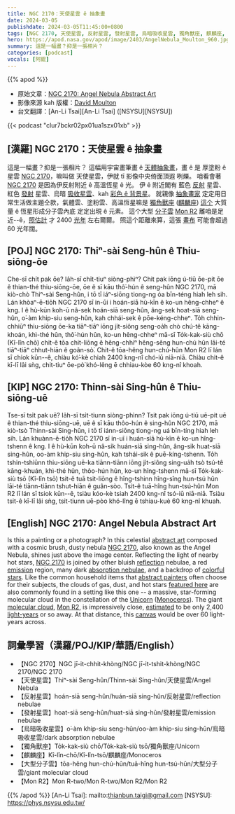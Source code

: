 ```yaml
---
title: NGC 2170：天使星雲 ê 抽象畫
date: 2024-03-05
publishdate: 2024-03-05T11:45:00+0800
tags: [NGC 2170, 天使星雲, 反射星雲, 發射星雲, 烏暗吸收星雲, 獨角獸座, 麒麟座, 大型分子雲, Mon R2]
hero: https://apod.nasa.gov/apod/image/2403/AngelNebula_Moulton_960.jpg
summary: 這是一幅畫？抑是一張相片？
categories: [podcast]
vocals: [阿錕]
---
```


{{% apod %}}

- 原始文章：[NGC 2170: Angel Nebula Abstract Art](https://apod.nasa.gov/apod/ap240305.html)
- 影像來源 kah 版權：[David Moulton](https://www.instagram.com/moulton2252/)
- 台文翻譯：[An-Li Tsai][An-Li Tsai] ([NSYSU][NSYSU])

{{< podcast "clur7bckr02px01ua1szx01xb" >}}

## [漢羅] NGC 2170：天使星雲 ê 抽象畫
這是一幅畫？抑是一張相片？
這幅用宇宙畫筆畫 ê [天體抽象畫][abstract art]，畫 ê 是 厚塗粉 ê 星雲 [NGC 2170][NGC 2170 1]，嘛叫做 天使星雲，伊就 tī 影像中央倚面頂遐 咧爍。
咱看會著 [NGC 2170][NGC 2170 2] 是因為伊反射附近 ê 高溫恆星 ê 光。
伊 ê 附近閣有 藍色 [反射][reflection] 星雲、紅色 [發射][emission] 星雲、烏暗 [吸收星雲][absorption nebulae]、kah [彩色 ê 背景星][colorful stars]。
就親像 [抽象畫家][abstract painters] 定定用日常生活做主題仝款，氣體雲、塗粉雲、高溫恆星嘛是 [獨角獸座][Unicorn] ([麒麟座][Monoceros]) [這个][featured here] 大質量 ê 恆星形成分子雲內底 定定出現 ê 元素。
這个大型 [分子雲][molecular cloud] [Mon R2][Mon R2] 離咱是足近--ê，[照估計][estimated] 才 2400 [光年][light-years] 左右爾爾。
照這个距離來算，這張 [畫布][canvas] 可能會超過 60 光年闊。

## [POJ] NGC 2170: Thiⁿ-sài Seng-hûn ê Thiu-siōng-ōe
Che-sī chi̍t pak ōe?
Ia̍h-sī chi̍t-tiuⁿ siòng-phìⁿ?
Chit pak iōng ú-tiū ōe-pit ōe ê thian-thé thiu-siōng-ōe, ōe ê sī kāu thô͘-hún ê seng-hûn NGC 2170, mā kiò-chò Thiⁿ-sài Seng-hûn, i tō tī iáⁿ-siōng tiong-ng óa bīn-téng hiah leh sih.
Lán khòaⁿ-ē-tio̍h NGC 2170 sī in-ūi i hoán-siā hù-kīn ê ko-un hêng-chheⁿ ê kng.
I ê hù-kūn koh-ū nâ-sek hoán-siā seng-hûn, âng-sek hoat-siā seng-hûn, o͘-àm khip-siu seng-hûn, kah chhái-sek ê pōe-kéng-chheⁿ.
To̍h chhin-chhiūⁿ thiu-siōng ōe-ka tiāⁿ-tiāⁿ iōng ji̍t-siông seng-oa̍h chò chú-tê kāng-khoán, khì-thé hûn, thô͘-hún hûn, ko-un hêng-chheⁿ mā-sī To̍k-kak-siù chō (Kî-lîn chō) chit-ê tōa chit-liōng ê hêng-chhiⁿ hêng-sêng hun-chú hûn lāi-té tiāⁿ-tiāⁿ chhut-hiān ê goân-sò͘.
Chit-ê tōa-hêng hun-chú-hûn Mon R2 lī lán sī chiok kūn--ê, chiàu kó͘-kè chiah 2400 kng-nî chó-iū niā-niā.
Chiàu chit-ê kī-lī lâi sǹg, chit-tiuⁿ ōe-pò͘ khó-lêng ē chhiau-kòe 60 kng-nî khoah.

## [KIP] NGC 2170: Thinn-sài Sing-hûn ê Thiu-siōng-uē
Tse-sī tsi̍t pak uē?
Ia̍h-sī tsi̍t-tiunn siòng-phìnn?
Tsit pak iōng ú-tiū uē-pit uē ê thian-thé thiu-siōng-uē, uē ê sī kāu thôo-hún ê sing-hûn NGC 2170, mā kiò-tsò Thinn-sài Sing-hûn, i tō tī iánn-siōng tiong-ng uá bīn-tíng hiah leh sih.
Lán khuànn-ē-tio̍h NGC 2170 sī in-uī i huán-siā hù-kīn ê ko-un hîng-tshenn ê kng.
I ê hù-kūn koh-ū nâ-sik huán-siā sing-hûn, âng-sik huat-siā sing-hûn, oo-àm khip-siu sing-hûn, kah tshái-sik ê puē-kíng-tshenn.
To̍h tshin-tshiūnn thiu-siōng uē-ka tiānn-tiānn iōng ji̍t-siông sing-ua̍h tsò tsú-tê kāng-khuán, khì-thé hûn, thôo-hún hûn, ko-un hîng-tshenn mā-sī To̍k-kak-siù tsō (Kî-lîn tsō) tsit-ê tuā tsit-liōng ê hîng-tshinn hîng-sîng hun-tsú hûn lāi-té tiānn-tiānn tshut-hiān ê guân-sòo.
Tsit-ê tuā-hîng hun-tsú-hûn Mon R2 lī lán sī tsiok kūn--ê, tsiàu kóo-kè tsiah 2400 kng-nî tsó-iū niā-niā.
Tsiàu tsit-ê kī-lī lâi sǹg, tsit-tiunn uē-pòo khó-lîng ē tshiau-kuè 60 kng-nî khuah.

## [English] NGC 2170: Angel Nebula Abstract Art
Is this a painting or a photograph?
In this celestial [abstract art][abstract art] composed with a cosmic brush, dusty nebula [NGC 2170][NGC 2170 1], also known as the Angel Nebula, shines just above the image center.
Reflecting the light of nearby hot stars, [NGC 2170][NGC 2170 2] is joined by other bluish [reflection][reflection] nebulae, a red [emission][emission] region, many dark [absorption nebulae][absorption nebulae], and a backdrop of [colorful stars][colorful stars].
Like the common household items that [abstract painters][abstract painters] often choose for their subjects, the clouds of gas, dust, and hot stars [featured here][featured here] are also commonly found in a setting like this one -- a massive, star-forming molecular cloud in the constellation of the [Unicorn][Unicorn] ([Monoceros][Monoceros]).
The giant [molecular cloud][molecular cloud], [Mon R2][Mon R2], is impressively close, [estimated][estimated] to be only 2,400 [light-years][light-years] or so away.
At that distance, this [canvas][canvas] would be over 60 light-years across.

## 詞彙學習（漢羅/POJ/KIP/華語/English）
- 【NGC 2170】NGC jī-it-chhit-khòng/NGC jī-it-tshit-khòng/NGC 2170/NGC 2170
- 【天使星雲】Thiⁿ-sài Seng-hûn/Thinn-sài Sing-hûn/天使星雲/Angel Nebula
- 【反射星雲】hoán-siā seng-hûn/huán-siā sing-hûn/反射星雲/reflection nebulae
- 【發射星雲】hoat-siā seng-hûn/huat-siā sing-hûn/發射星雲/emission nebulae
- 【烏暗吸收星雲】o͘-àm khip-siu seng-hûn/oo-àm khip-siu sing-hûn/烏暗吸收星雲/dark absorption nebulae
- 【獨角獸座】To̍k-kak-siù chō/To̍k-kak-siù tsō/獨角獸座/Unicorn
- 【麒麟座】Kî-lîn-chō/Kî-lîn-tsō/麒麟座/Monoceros
- 【大型分子雲】tōa-hêng hun-chú-hûn/tuā-hîng hun-tsú-hûn/大型分子雲/giant molecular cloud
- 【Mon R2】Mon R-two/Mon R-two/Mon R2/Mon R2

{{% /apod %}}
[An-Li Tsai]: mailto:thianbun.taigi@gmail.com
[NSYSU]: https://phys.nsysu.edu.tw/

[copyright]: https://apod.nasa.gov/apod/fap/lib/about_apod.html#srapply
[License]: https://creativecommons.org/licenses/by/3.0/

[abstract art]:https://en.wikipedia.org/wiki/Abstract_art
[NGC 2170 1]:https://en.wikipedia.org/wiki/NGC_2170
[NGC 2170 2]:https://apod.nasa.gov/apod/ap070228.html
[reflection]:https://apod.nasa.gov/apod/reflection_nebulae.html
[emission]:https://apod.nasa.gov/apod/emission_nebulae.html
[absorption nebulae]:https://apod.nasa.gov/apod/dark_nebulae.html
[colorful stars]:https://apod.nasa.gov/apod/ap080803.html
[abstract painters]:https://www.thecollector.com/famous-abstract-artists/
[featured here]:https://www.instagram.com/p/CtA99Xyp86S/
[Unicorn]:https://i.pinimg.com/originals/45/b7/eb/45b7eb6cdfa79df25c1d28e0d4a6f1c2.jpg
[Monoceros]:http://www.hawastsoc.org/deepsky/mon/index.html
[molecular cloud]:https://astronomy.swin.edu.au/cosmos/m/Molecular+Cloud
[Mon R2]:https://ui.adsabs.harvard.edu/abs/1997AJ....114..198C/abstract
[estimated]:https://ui.adsabs.harvard.edu/abs/2005A%26A...430..523W/abstract
[light-years]:https://chandra.harvard.edu/photo/cosmic_distance.html
[canvas]:http://www.youtube.com/watch?v=jL5KZWDe8x8

